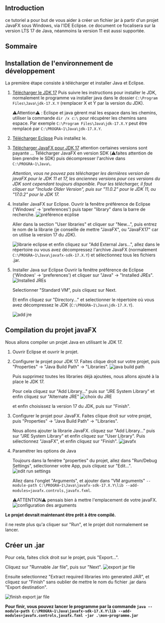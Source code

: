 ## Introduction

ce tutoriel a pour but de vous aider à créer un fichier jar à partir d'un projet JavaFX sous Windows, via l'IDE Eclipse.
ce document ce focalisera sur la version LTS 17 de Java, néanmoins la version 11 est aussi supportée.

## Sommaire

## Installation de l'environnement de développement

La première étape consiste à télécharger et installer Java et Eclipse.

1. [Télécharger le JDK 17](https://www.oracle.com/java/technologies/downloads/#java17)
   Puis suivre les instructions pour installer le JDK, normalement le programme va installer java dans le dossier `C:\Program Files\Java\jdk-17.X.Y` (remplacer X et Y par la version du JDK).

   ⚠️Attention⚠️ : Eclispe et java gèrent mal les espace dans les chemins, utiliser la commande `dir /x c:\` pour récupérer les chemins sans espace.
   Par exemple `C:\Program Files\Java\jdk-17.X.Y` peut être remplacé par `C:\PROGRA~1\Java\jdk-17.X.Y`.

2. [Télécharger Eclipse](https://www.eclipse.org/downloads/download.php?file=/technology/epp/downloads/release/mars/R/eclipse-java-luna-R-win32-x86_64.zip&mirror_id=101)
   Puis installez le.

3. [Télécharger JavaFX pour JDK 17](https://gluonhq.com/products/javafx/) attention certaines versions sont payante ...
   Télécharger JavaFX en version SDK (⚠️faites attention de bien prendre le SDK) puis décompresser l'archive dans `C:\PROGRA~1\Java\`.

   _Attention, vous ne pouvez pas télécharger les dernières version de javaFX pour le JDK 11 et 17, les anciennes versions pour ces versions du JDK sont cependant toujours disponible. Pour les télécharger, il faut cliquer sur "Include Older Version", puis sur "11.0.2" pour le JDK 11, ou "17.0.2" pour le JDK 17._

4. Installer JavaFX sur Eclipse.
   Ouvrir la fenêtre préférence de Eclipse ('Windows' -> 'preferences') puis taper "library" dans la barre de recherche.
   ![préférence ecplise](https://i.ibb.co/86HD1Dz/preferences-eclipse1.png)

   Aller dans la section "User libraries" et cliquer sur "New...", puis entrez le nom de la librarie (je conseille de mettre "JavaFX", ou "JavaFX17" car on utilise la version 17 du JDK).

   ![librarie eclipse](https://i.ibb.co/yVKzmQC/user-libraries-eclipse.png)
   et enfin cliquez sur "Add External Jars...", allez dans le répertoire ou vous avez décompressez l'archive JavaFX (normalement `C:\PROGRA~1\Java\javafx-sdk-17.X.Y`) et sélectionnez tous les fichiers .jar.

5. Installer Java sur Eclipse
   Ouvrir la fenêtre préférence de Eclipse ('Windows' -> 'preferences') et cliquer sur "Java" -> "Installed JREs".
   ![Installed JREs](https://i.ibb.co/HPs8Tf5/installed-jre-ecplise.png)

   Selectionner "Standard VM", puis cliquez sur Next.

   Et enfin cliquez sur "Directory..." et selectionner le répertoire où vous avez décompressez le JDK (`C:\PROGRA~1\Java\jdk-17.X.Y`).

   ![add jre](https://i.ibb.co/c1LzgHx/add-jre-eclipse.png)

## Compilation du projet javaFX

Nous allons compiler un projet Java en utilisant le JDK 17.

1. Ouvrir Eclipse et ouvrir le projet.

2. Configurer le projet pour JDK 17.
   Faites clique droit sur votre projet, puis "Properties" -> "Java Build Path" -> "Libraries".
   ![java build path](https://i.ibb.co/Cs43jdH/java-build-path-eclipse.png)

   Puis supprimez toutes les libraries déjà ajoutées, nous allons ajouté à la place le JDK 17.

   Pour cela cliquez sur "Add Library..." puis sur "JRE System Library" et enfin cliquez sur "Alternate JRE"
   ![choix du JRE](https://i.ibb.co/ygHVm1K/jre-choices-17.png)

   et enfin choisissez la version 17 du JDK, puis sur "Finish".

3. Configurer le projet pour JavaFX.
   Faites clique droit sur votre projet, puis "Properties" -> "Java Build Path" -> "Libraries".

   Nous allons ajouter la librarie JavaFX. cliquez sur "Add Library..." puis sur "JRE System Library" et enfin cliquez sur "User Library".
   Puis sélectionnez "JavaFX", et enfin cliquez sur "Finish".
   ![javafx](https://i.ibb.co/gPzX2x6/user-library-javafx.png)

4. Paramétrer les options de Java

   Toujours dans la fenètre "properties" du projet, allez dans "Run/Debug Settings", sélectionner votre App, puis cliquez sur "Edit...".
   ![edit run settings](https://i.ibb.co/6WcbbqK/run-debug-setting-eclipse.png)

   Allez dans l'onglet "Arguments", et ajouter dans "VM arguments" `--module-path C:\PROGRA~1\Java\javafx-sdk-17.X.Y\lib --add-modules=javafx.controls,javafx.fxml`.

   ⚠️ATTENTION⚠️ pensais bien à mettre l'emplacement de votre javaFX.
   ![configuration des arguments](https://i.ibb.co/25hqvKh/edit-configuration-eclipse.png)

**Le projet devrait maintenant être prêt à être compilé.**

il ne reste plus qu'a cliquer sur "Run", et le projet doit normalement se lancer.

## Créer un .jar

Pour cela, faites click droit sur le projet, puis "Export...".

Cliquez sur "Runnable Jar file", puis sur "Next".
![export jar file](https://i.ibb.co/FJ6mZh6/export-jar-eclipse.png)

Ensuite selectionnez "Extract required libraries into generated JAR", et cliquez sur "Finish" sans oublier de mettre le nom du fichier .jar dans "Export destination".

![finish export jar file](https://i.ibb.co/QFbG0SM/extract-libraries-eclipse.png)

**Pour finir, vous pouvez lancer le programme par la commande `java --module-path C:\PROGRA~1\Java\javafx-sdk-17.X.Y\lib --add-modules=javafx.controls,javafx.fxml -jar .\mon-programme.jar`**
